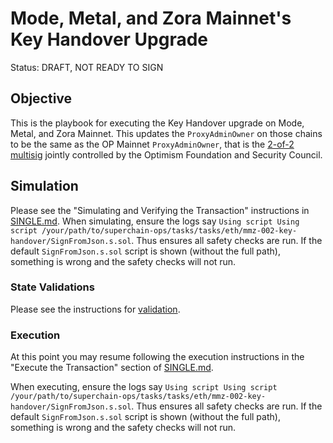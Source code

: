 # Mode, Metal, and Zora Mainnet's Key Handover Upgrade

Status: DRAFT, NOT READY TO SIGN

## Objective

This is the playbook for executing the Key Handover upgrade on Mode, Metal, and Zora Mainnet.
This updates the `ProxyAdminOwner` on those chains to be the same as the OP Mainnet `ProxyAdminOwner`,
that is the [2-of-2 multisig](https://github.com/ethereum-optimism/superchain-registry/blob/d2a098074a5dc6a88f1951d1335c69c5b86970e4/superchain/configs/mainnet/op.toml#L33) jointly controlled by the Optimism Foundation and Security Council.

## Simulation

Please see the "Simulating and Verifying the Transaction" instructions in [SINGLE.md](../../../SINGLE.md).
When simulating, ensure the logs say `Using script Using script /your/path/to/superchain-ops/tasks/tasks/eth/mmz-002-key-handover/SignFromJson.s.sol`.
Thus ensures all safety checks are run. If the default `SignFromJson.s.sol` script is shown
(without the full path), something is wrong and the safety checks will not run.

### State Validations

Please see the instructions for [validation](./VALIDATION.md).

### Execution

At this point you may resume following the execution instructions in the "Execute the Transaction" section of [SINGLE.md](../../../SINGLE.md).

When executing, ensure the logs say `Using script Using script /your/path/to/superchain-ops/tasks/tasks/eth/mmz-002-key-handover/SignFromJson.s.sol`.
Thus ensures all safety checks are run. If the default `SignFromJson.s.sol` script is shown 
(without the full path), something is wrong and the safety checks will not run.